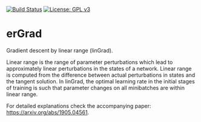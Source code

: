 [![Build Status](https://travis-ci.org/niangxiu/erGrad.svg?token=erfxBbTkg8zJBBBsar2A&branch=master)](https://travis-ci.org/niangxiu/erGrad)
[![License: GPL v3](https://img.shields.io/badge/License-GPL%20v3-blue.svg)](http://www.gnu.org/licenses/gpl-3.0)


# erGrad

Gradient descent by linear range (linGrad).

Linear range is the range of parameter perturbations which lead to approximately linear perturbations in the states of a network.
Linear range is computed from the difference between actual perturbations in states and the tangent solution.
In linGrad, the optimal learning rate in the initial stages of training is such that parameter changes on all minibatches are within linear range.

For detailed explanations check the accompanying paper: https://arxiv.org/abs/1905.04561.
